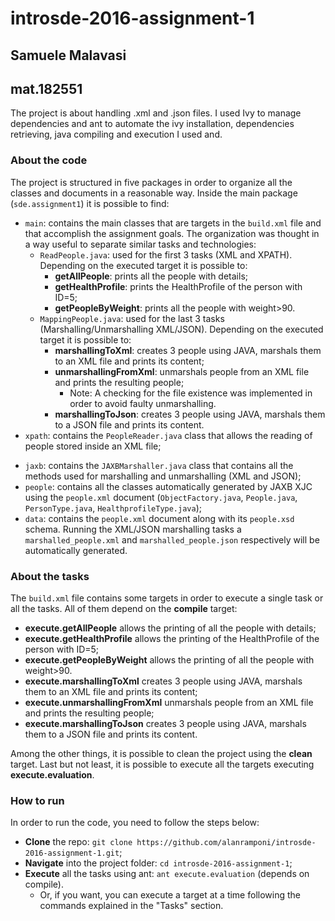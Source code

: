 # introsde-2016-assignment-1
## Samuele Malavasi
## mat.182551
The project is about handling .xml and .json files. I used Ivy to manage dependencies and ant to automate the ivy installation, dependencies retrieving, java compiling and execution I used and.

### About the code
The project is structured in five packages in order to organize all the classes and documents in a reasonable way. Inside the main package (`sde.assignment1`) it is possible to find:
* `main`: contains the main classes that are targets in the `build.xml` file and that accomplish the assignment goals. The organization was thought in a way useful to separate similar tasks and technologies:
  * `ReadPeople.java`: used for the first 3 tasks (XML and XPATH). Depending on the executed target it is possible to:
    * **getAllPeople**: prints all the people with details;
    * **getHealthProfile**: prints the HealthProfile of the person with ID=5;
    * **getPeopleByWeight**: prints all the people with weight>90.
  * `MappingPeople.java`: used for the last 3 tasks (Marshalling/Unmarshalling XML/JSON). Depending on the executed target it is possible to:
    * **marshallingToXml**: creates 3 people using JAVA, marshals them to an XML file and prints its content;
    * **unmarshallingFromXml**: unmarshals people from an XML file and prints the resulting people;
      * Note: A checking for the file existence was implemented in order to avoid faulty unmarshalling.
    * **marshallingToJson**: creates 3 people using JAVA, marshals them to a JSON file and prints its content.
* `xpath`: contains the `PeopleReader.java` class that allows the reading of people stored inside an XML file;
- `jaxb`: contains the `JAXBMarshaller.java` class that contains all the methods used for marshalling and unmarshalling (XML and JSON);
- `people`: contains all the classes automatically generated by JAXB XJC using the `people.xml` document (`ObjectFactory.java`, `People.java`, `PersonType.java`, `HealthprofileType.java`);
- `data`: contains the `people.xml` document along with its `people.xsd` schema. Running the XML/JSON marshalling tasks a `marshalled_people.xml` and `marshalled_people.json` respectively will be automatically generated.

### About the tasks
The `build.xml` file contains some targets in order to execute a single task or all the tasks. All of them depend on the **compile** target:
* **execute.getAllPeople** allows the printing of all the people with details;
* **execute.getHealthProfile** allows the printing of the HealthProfile of the person with ID=5;
* **execute.getPeopleByWeight** allows the printing of all the people with weight>90.
* **execute.marshallingToXml** creates 3 people using JAVA, marshals them to an XML file and prints its content;
* **execute.unmarshallingFromXml** unmarshals people from an XML file and prints the resulting people;
* **execute.marshallingToJson** creates 3 people using JAVA, marshals them to a JSON file and prints its content.

Among the other things, it is possible to clean the project using the **clean** target.
Last but not least, it is possible to execute all the targets executing **execute.evaluation**.

### How to run
In order to run the code, you need to follow the steps below:
* **Clone** the repo: `git clone https://github.com/alanramponi/introsde-2016-assignment-1.git`;
* **Navigate** into the project folder: `cd introsde-2016-assignment-1`;
* **Execute** all the tasks using ant: `ant execute.evaluation` (depends on compile).
  * Or, if you want, you can execute a target at a time following the commands explained in the "Tasks" section.
